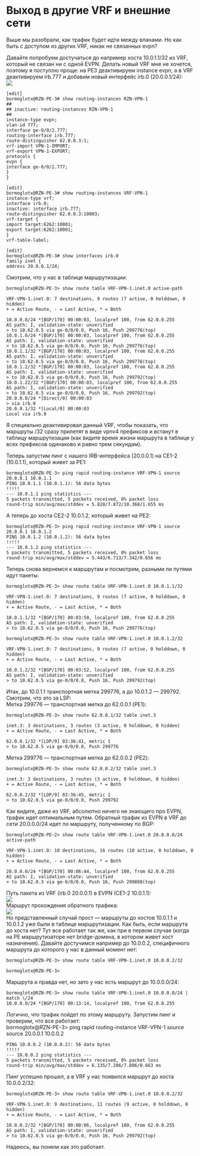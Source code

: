 # Выход в другие VRF и внешние сети

Выше мы разобрали, как трафик будет идти между вланами. Но как быть с доступом из других VRF, никак не связанных evpn?

Давайте попробуем достучаться до например хоста 10.0.1.1/32 из VRF, который не связан ни с одной EVPN. Делать новый VRF мне не хочется, поэтому я поступлю проще: на PE3 деактивируем instance evpn, а в VRF деактивируем irb.777 и добавим новый интерфейс irb.0 \(20.0.0.1/24\):  
![](https://habrastorage.org/files/e23/2b6/c6b/e232b6c6bb4241b5be302c3100bdd3ed.png)

```text
[edit]
bormoglotx@RZN-PE-3# show routing-instances RZN-VPN-1
##
## inactive: routing-instances RZN-VPN-1
##
instance-type evpn;
vlan-id 777;
interface ge-0/0/2.777;
routing-interface irb.777;
route-distinguisher 62.0.0.3:1;
vrf-import VPN-1-IMPORT;
vrf-export VPN-1-EXPORT;
protocols {
evpn {
interface ge-0/0/2.777;
}
}

[edit]
bormoglotx@RZN-PE-3# show routing-instances VRF-VPN-1
instance-type vrf;
interface irb.0;
inactive: interface irb.777;
route-distinguisher 62.0.0.3:10003;
vrf-target {
import target:6262:10001;
export target:6262:10001;
}
vrf-table-label;

[edit]
bormoglotx@RZN-PE-3# show interfaces irb.0
family inet {
address 20.0.0.1/24;
```

Смотрим, что у нас в таблице маршрутизации:

```text
bormoglotx@RZN-PE-3> show route table VRF-VPN-1.inet.0 active-path

VRF-VPN-1.inet.0: 7 destinations, 9 routes (7 active, 0 holddown, 0 hidden)
+ = Active Route, - = Last Active, * = Both

10.0.0.0/24 *[BGP/170] 00:00:03, localpref 100, from 62.0.0.255
AS path: I, validation-state: unverified
> to 10.62.0.5 via ge-0/0/0.0, Push 16, Push 299776(top)
10.0.1.0/24 *[BGP/170] 00:00:03, localpref 100, from 62.0.0.255
AS path: I, validation-state: unverified
> to 10.62.0.5 via ge-0/0/0.0, Push 16, Push 299776(top)
10.0.1.1/32 *[BGP/170] 00:00:03, localpref 100, from 62.0.0.255
AS path: I, validation-state: unverified
> to 10.62.0.5 via ge-0/0/0.0, Push 16, Push 299776(top)
10.0.1.2/32 *[BGP/170] 00:00:03, localpref 100, from 62.0.0.255
AS path: I, validation-state: unverified
> to 10.62.0.5 via ge-0/0/0.0, Push 16, Push 299792(top)
10.0.1.22/32 *[BGP/170] 00:00:03, localpref 100, from 62.0.0.255
AS path: I, validation-state: unverified
> to 10.62.0.5 via ge-0/0/0.0, Push 16, Push 299792(top)
20.0.0.0/24 *[Direct/0] 00:00:03
> via irb.0
20.0.0.1/32 *[Local/0] 00:00:03
Local via irb.0
```

Я специально деактивировал данный VRF, чтобы показать, что маршруты /32 сразу прилетят в виде vpnv4 префиксов и встанут в таблицу маршрутизации \(как видите время жизни маршрута в таблице у всех префиксов одинаково и равно трем секундам\).

Теперь запустим пинг с нашего IRB-интерфейса \(20.0.0.1\) на CE1-2 \(10.0.1.1\), который живет за PE1:

```text
bormoglotx@RZN-PE-3> ping rapid routing-instance VRF-VPN-1 source 20.0.0.1 10.0.1.1
PING 10.0.1.1 (10.0.1.1): 56 data bytes
!!!!!
--- 10.0.1.1 ping statistics ---
5 packets transmitted, 5 packets received, 0% packet loss
round-trip min/avg/max/stddev = 5.828/7.872/10.368/1.655 ms
```

А теперь до хоста CE2-2 10.0.1.2, который живет на PE2:

```text
bormoglotx@RZN-PE-3> ping rapid routing-instance VRF-VPN-1 source 20.0.0.1 10.0.1.2
PING 10.0.1.2 (10.0.1.2): 56 data bytes
!!!!!
--- 10.0.1.2 ping statistics ---
5 packets transmitted, 5 packets received, 0% packet loss
round-trip min/avg/max/stddev = 5.443/6.713/7.342/0.656 ms
```

Теперь снова вернемся к маршрутам и посмотрим, разными ли путями идут пакеты:

```text
bormoglotx@RZN-PE-3> show route table VRF-VPN-1.inet.0 10.0.1.1/32

VRF-VPN-1.inet.0: 7 destinations, 9 routes (7 active, 0 holddown, 0 hidden)
+ = Active Route, - = Last Active, * = Both

10.0.1.1/32 *[BGP/170] 00:03:50, localpref 100, from 62.0.0.255
AS path: I, validation-state: unverified
> to 10.62.0.5 via ge-0/0/0.0, Push 16, Push 299776(top)
```

```text
bormoglotx@RZN-PE-3> show route table VRF-VPN-1.inet.0 10.0.1.2/32

VRF-VPN-1.inet.0: 7 destinations, 9 routes (7 active, 0 holddown, 0 hidden)
+ = Active Route, - = Last Active, * = Both

10.0.1.2/32 *[BGP/170] 00:03:52, localpref 100, from 62.0.0.255
AS path: I, validation-state: unverified
> to 10.62.0.5 via ge-0/0/0.0, Push 16, Push 299792(top)
```

Итак, до 10.0.1.1 транспортная метка 299776, а до 10.0.1.2 — 299792. Смотрим, что это за LSP:  
Метка 299776 — транспортная метка до 62.0.0.1 \(PE1\):

```text
bormoglotx@RZN-PE-3> show route 62.0.0.1/32 table inet.3

inet.3: 3 destinations, 3 routes (3 active, 0 holddown, 0 hidden)
+ = Active Route, - = Last Active, * = Both

62.0.0.1/32 *[LDP/9] 03:36:41, metric 1
> to 10.62.0.5 via ge-0/0/0.0, Push 299776
```

Метка 299776 — транспортная метка до 62.0.0.2 \(PE2\):

```text
bormoglotx@RZN-PE-3> show route 62.0.0.2/32 table inet.3

inet.3: 3 destinations, 3 routes (3 active, 0 holddown, 0 hidden)
+ = Active Route, - = Last Active, * = Both

62.0.0.2/32 *[LDP/9] 03:36:45, metric 1
> to 10.62.0.5 via ge-0/0/0.0, Push 299792
```

Как видите, даже из VRF, абсолютно ничего не знающего про EVPN, трафик идет оптимальным путем. Обратный трафик из EVPN в VRF до сети 20.0.0.0/24 идет по маршруту, полученному по BGP:

```text
bormoglotx@RZN-PE-2> show route table VRF-VPN-1.inet.0 20.0.0.0/24 active-path

VRF-VPN-1.inet.0: 10 destinations, 16 routes (10 active, 0 holddown, 0 hidden)
+ = Active Route, - = Last Active, * = Both

20.0.0.0/24 *[BGP/170] 00:06:44, localpref 100, from 62.0.0.255
AS path: I, validation-state: unverified
> to 10.62.0.3 via ge-0/0/0.0, Push 16, Push 299808(top)
```

Путь пакета из VRF \(irb.0 20.0.0.1\) в EVPN \(CE1-2 10.0.1.1\):  
![](https://habrastorage.org/files/b3a/7fa/e91/b3a7fae9168c44aeb39cb43a584462fb.png)  
Маршрут прохождения обратного трафика:  
![](https://habrastorage.org/files/c80/bda/15b/c80bda15b99142379a90aca233280d0b.png)  
Но представленный случай прост — маршруты до хостов 10.0.1.1 и 10.0.1.2 уже были в таблице маршрутизации. Как быть, если маршрута до хоста нет? Тут все работает так же, как при в первом случае \(когда на PE маршрутизаторе нет bridge-домена, в котором живет хост назначения\). Давайте достучимся например до 10.0.0.2, специфичного маршрута до которого у нас в данный момент нет:

```text
bormoglotx@RZN-PE-3> show route table VRF-VPN-1.inet.0 10.0.0.2/32

bormoglotx@RZN-PE-3>
```

Маршрута и правда нет, но зато у нас есть маршрут до 10.0.0.0/24:

```text
bormoglotx@RZN-PE-3> show route table VRF-VPN-1.inet.0 10.0.0.0/24 | match \/24
10.0.0.0/24 *[BGP/170] 00:13:14, localpref 100, from 62.0.0.255
```

Логично, что трафик пойдет по этому маршруту. Запустим пинг и проверим, что все работает:  
bormoglotx@RZN-PE-3&gt; ping rapid routing-instance VRF-VPN-1 source source 20.0.0.1 10.0.0.2

```text
PING 10.0.0.2 (10.0.0.2): 56 data bytes
!!!!!
--- 10.0.0.2 ping statistics ---
5 packets transmitted, 5 packets received, 0% packet loss
round-trip min/avg/max/stddev = 6.135/7.206/7.806/0.663 ms
```

Пинг успешно прошел, а в VRF у нас появился маршрут до хоста 10.0.0.2/32:

```text
bormoglotx@RZN-PE-3> show route table VRF-VPN-1.inet.0 10.0.0.2/32

VRF-VPN-1.inet.0: 9 destinations, 11 routes (9 active, 0 holddown, 0 hidden)
+ = Active Route, - = Last Active, * = Both

10.0.0.2/32 *[BGP/170] 00:00:06, localpref 100, from 62.0.0.255
AS path: I, validation-state: unverified
> to 10.62.0.5 via ge-0/0/0.0, Push 16, Push 299792(top)
```

Надеюсь, вы поняли как это работает.
